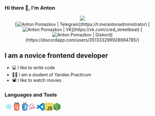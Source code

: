 ### Hi there 👋, I'm Anton

<div id="header" align="center">
    <img src="https://media.giphy.com/media/fkZukR450RQ1qnGaq9/giphy.gif" width="300"/>
</div>
<div id="header" align="center">
[<img alt="Anton Pomazkov | Telegram" width="22px" src="https://cdn-icons-png.flaticon.com/512/2111/2111646.png" />](https://t.me/antonadministrator)
[<img alt="Anton Pomazkov | VK" width="22px" src="https://cdn-icons.flaticon.com/png/512/3670/premium/3670055.png?token=exp=1652509900~hmac=e9ca6fe6641a6422bc3ab3967be1b6c9" />](https://vk.com/cred_streetbeat)
[<img alt="Anton Pomazkov | Diskord" width="22px" src="https://cdn-icons.flaticon.com/png/512/3670/premium/3670157.png?token=exp=1652509271~hmac=b561eb19de3462a241e34e50cf9313c9" />](https://discordapp.com/users/351333299928694785/)
</div>

## I am a novice frontend developer

- 💻 I like to write code
- 👨‍🎓 I am a student of Yandex.Practicum
- 📽 I like to watch movies

### Languages and Tools

<img align="left" alt="React" width="26px" src="https://raw.githubusercontent.com/github/explore/80688e429a7d4ef2fca1e82350fe8e3517d3494d/topics/react/react.png" />
<img align="left" alt="HTML5" width="26px" src="https://raw.githubusercontent.com/github/explore/80688e429a7d4ef2fca1e82350fe8e3517d3494d/topics/html/html.png" />
<img align="left" alt="CSS3" width="26px" src="https://raw.githubusercontent.com/github/explore/80688e429a7d4ef2fca1e82350fe8e3517d3494d/topics/css/css.png" />
<img align="left" alt="Sass" width="26px" src="https://raw.githubusercontent.com/github/explore/80688e429a7d4ef2fca1e82350fe8e3517d3494d/topics/sass/sass.png" />
<img align="left" alt="Visual Studio Code" width="26px" src="https://raw.githubusercontent.com/github/explore/80688e429a7d4ef2fca1e82350fe8e3517d3494d/topics/visual-studio-code/visual-studio-code.png" />
<img align="left" alt="JavaScript" width="26px" src="https://raw.githubusercontent.com/github/explore/80688e429a7d4ef2fca1e82350fe8e3517d3494d/topics/javascript/javascript.png" />
<img align="left" alt="Node.js" width="26px" src="https://raw.githubusercontent.com/github/explore/80688e429a7d4ef2fca1e82350fe8e3517d3494d/topics/nodejs/nodejs.png" />

